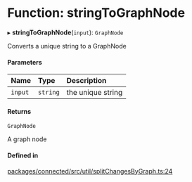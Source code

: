 # Function: stringToGraphNode

▸ **stringToGraphNode**(`input`): `GraphNode`

Converts a unique string to a GraphNode

#### Parameters

| Name | Type | Description |
| :------ | :------ | :------ |
| `input` | `string` | the unique string |

#### Returns

`GraphNode`

A graph node

#### Defined in

[packages/connected/src/util/splitChangesByGraph.ts:24](https://github.com/o-development/ldo/blob/2085e12f9f1a1b9db0429a041343e0568e3bede9/packages/connected/src/util/splitChangesByGraph.ts#L24)
